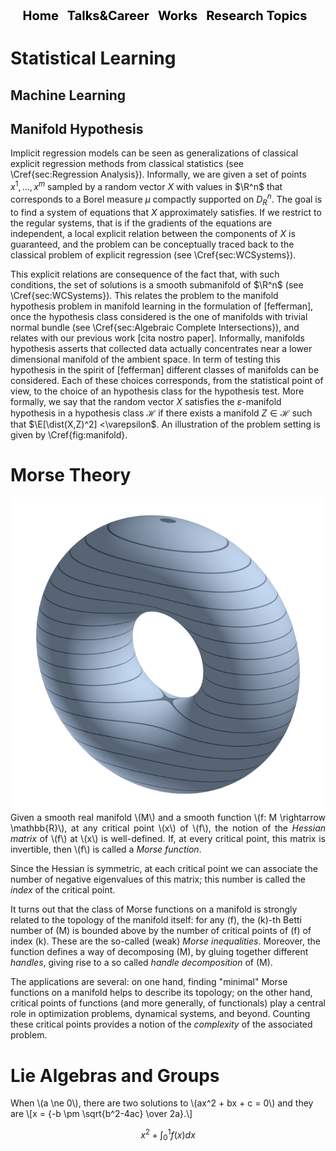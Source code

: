 

<script id="MathJax-script" async src="https://cdn.jsdelivr.net/npm/mathjax@3/es5/tex-mml-chtml.js"></script>


<!-- DEFINE THE STYLE OF THE WEBSITE MENU  -->


<head>
    <meta charset="UTF-8">
    <meta name="viewport" content="width=device-width, initial-scale=1.0">
    <title>Menu Example</title>
    <style>
        /* Optional: Some basic styling for demonstration */
        .menu-container {
            text-align: center; /* Center the menu */
        }
        nav ul {
            list-style-type: none;
            margin: 0;
            padding: 0;
            display: inline-block; /* Make the menu display inline-block */
        }
        nav li {
            display: inline;
            margin-right: 10px;
        }
        nav a {
            text-decoration: none;
            color: #000; /* Black text color */
            font-weight: bold;
            font-size: 20px; 
        }
    </style>
</head>
<body>

<div class="menu-container">
    <nav>
        <ul>
            <li><a href="https://aleetamai.github.io">Home</a></li>
            <li><a href="https://aleetamai.github.io/talks&carrer">Talks&Career</a></li>
            <li><a href="https://aleetamai.github.io/works">Works</a></li>
            <li><a href="https://aleetamai.github.io/Research Topics">Research Topics</a></li>
        </ul>
    </nav>
</div>
</body>


<!-- MAIN  -->

# Statistical Learning 
## Machine Learning
## Manifold Hypothesis

Implicit regression models can be seen as generalizations of classical explicit regression methods from classical statistics (see \Cref{sec:Regression Analysis}). Informally, we are given a set of points $x^1,\dots , x^m$ sampled by a random vector $X$ with values in $\R^n$ that corresponds to a Borel measure $\mu$ compactly supported on $D_R^n$. The goal is to find a system of equations that $X$ approximately satisfies. If we restrict to the regular systems, that is if the gradients of the equations are independent, a local explicit relation between the components of $X$ is guaranteed, and the problem can be conceptually traced back to the classical problem of explicit regression (see \Cref{sec:WCSystems}).

This explicit relations are consequence of the fact that, with such conditions, the set of solutions is a smooth submanifold of $\R^n$  (see  \Cref{sec:WCSystems}). This relates the problem to the manifold hypothesis problem in manifold learning  in the formulation of [fefferman], once the hypothesis class considered is the one of manifolds with trivial normal bundle (see \Cref{sec:Algebraic Complete Intersections}), and relates with our previous work [cita nostro paper]. Informally, manifolds hypothesis asserts that collected data actually concentrates near a lower dimensional manifold of the ambient space. In term of testing this  hypothesis in the spirit of [fefferman] different classes of manifolds can be considered. Each of these choices corresponds, from the statistical point of view, to the choice of an hypothesis class for the hypothesis test. More formally, we say that the random vector $X$ satisfies the $\varepsilon$-manifold hypothesis in a hypothesis class $\mathcal{H}$ if there exists a manifold $Z \in \mathcal{H}$ such that $\E[\dist(X,Z)^2] <\varepsilon$. An illustration of the problem setting is given by \Cref{fig:manifold}.



# Morse Theory
<img align="left" width="520" src="assets/torus.png" />
<p style="text-align: justify;">
Given a smooth real manifold \(M\) and a smooth function \(f: M \rightarrow \mathbb{R}\), at any critical point \(x\) of \(f\), the notion of the <em>Hessian matrix</em> of \(f\) at \(x\) is well-defined. If, at every critical point, this matrix is invertible, then \(f\) is called a <em>Morse function</em>.

Since the Hessian is symmetric, at each critical point we can associate the number of negative eigenvalues of this matrix; this number is called the <em>index</em> of the critical point.

It turns out that the class of Morse functions on a manifold is strongly related to the topology of the manifold itself: for any \(f\), the \(k\)-th Betti number of \(M\) is bounded above by the number of critical points of \(f\) of index \(k\). These are the so-called (weak) <em>Morse inequalities</em>. Moreover, the function defines a way of decomposing \(M\), by gluing together different <em>handles</em>, giving rise to a so called <em>handle decomposition</em> of \(M\).

The applications are several: on one hand, finding "minimal" Morse functions on a manifold helps to describe its topology; on the other hand, critical points of functions (and more generally, of functionals) play a central role in optimization problems, dynamical systems, and beyond. Counting these critical points provides a notion of the <em>complexity</em> of the associated problem.
</p>

# Lie Algebras and Groups

<p>
  When \(a \ne 0\), there are two solutions to \(ax^2 + bx + c = 0\) and they are
  \[x = {-b \pm \sqrt{b^2-4ac} \over 2a}.\]



$$x^2+\int_{0}^1f(x)dx$$
